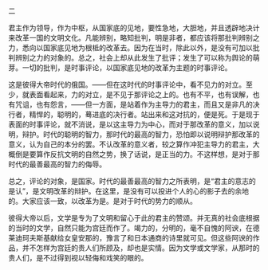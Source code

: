 二

  

君主作为领导，作为中枢，从国家底的见地，要性急地，大胆地，并且透辟地决计来改革一国的文明文化。凡能辨别，略知批判，明是非者，都应该将那批判辨别之力，悉向以国家底见地为根柢的改革去。因为在当时，除此以外，是没有可加以批判辨别之力的对象的。总之，社会上却从此发生了批评；发生了可以称为舆论的萌芽。一切的批判，是时事评论，以国家底见地的改革为主题的时事评论。

这是彼得大帝时代的俄国。——但在这时代的时事评论中，看不见力的对立。至少，就表面看起来，力的对立，是不见于那评论之上的。也有不平，也有误解，也有咒诅，也有怨言，——但一方面，是站着作为主导力的君主，而且又是非凡的决行者，精悍的，聪明的，蓦进底的决行者。站出来和这对抗的，便是死。于是现于表面的时事评论，就不消说，是以这主导力为中心，而对于那改革的意义，加以说明，辩护。时代的聪明的智力，那时代的最高的智力，恐怕即以说明辩护那改革的意义，认为自己的本分的罢。不认改革的意义者，较之算作冲犯主导力的君主，大概倒是要算作反抗文明的自然之势，换了话说，是正当的力。不这样想，是对于那时代的最善最高的智力的侮辱。

总之，评论的对象，是国家。时代的最善最高的智力之所表明，是“君主的意志的是认”，是文明改革的辩护。在这里，是没有可以投进个人的心的影子去的余地的。大家应该一致，以改革为是。是对于时代的势力的顺从。

彼得大帝以后，文学是专为了文明和留心于此的君主的赞颂。并无真的社会底根据的当时的文学，自然只能为宫廷而作了。竭力的，分明的，毫不自愧的阿谀，在德莱迪珂夫斯基献给女皇安那的，豫言了和日本通商的诗里就可见。但这些阿谀的作品，并不怎样为宫廷的贵人们所顾及，却也是实情。因为文学或文学家，从那时的贵人们，是不过得到视以轻侮和戏笑的眼的。
